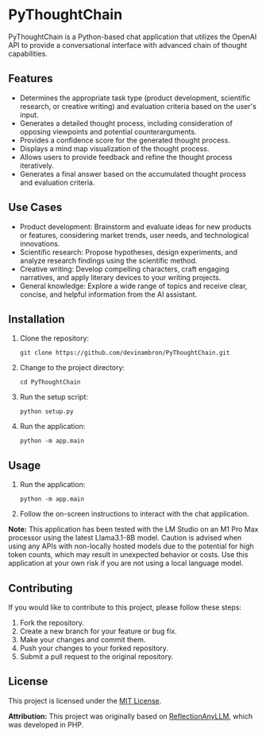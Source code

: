 # PyThoughtChain

PyThoughtChain is a Python-based chat application that utilizes the OpenAI API to provide a conversational interface with advanced chain of thought capabilities.

## Features

- Determines the appropriate task type (product development, scientific research, or creative writing) and evaluation criteria based on the user's input.
- Generates a detailed thought process, including consideration of opposing viewpoints and potential counterarguments.
- Provides a confidence score for the generated thought process.
- Displays a mind map visualization of the thought process.
- Allows users to provide feedback and refine the thought process iteratively.
- Generates a final answer based on the accumulated thought process and evaluation criteria.

## Use Cases

- Product development: Brainstorm and evaluate ideas for new products or features, considering market trends, user needs, and technological innovations.
- Scientific research: Propose hypotheses, design experiments, and analyze research findings using the scientific method.
- Creative writing: Develop compelling characters, craft engaging narratives, and apply literary devices to your writing projects.
- General knowledge: Explore a wide range of topics and receive clear, concise, and helpful information from the AI assistant.

## Installation

1. Clone the repository:
   ```
   git clone https://github.com/devinambron/PyThoughtChain.git
   ```
2. Change to the project directory:
   ```
   cd PyThoughtChain
   ```
3. Run the setup script:
   ```
   python setup.py
   ```
4. Run the application:
   ```
   python -m app.main
   ```

## Usage


1. Run the application:
   ```
   python -m app.main
   ```
2. Follow the on-screen instructions to interact with the chat application.

**Note:** This application has been tested with the LM Studio on an M1 Pro Max processor using the latest Llama3.1-8B model. Caution is advised when using any APIs with non-locally hosted models due to the potential for high token counts, which may result in unexpected behavior or costs. Use this application at your own risk if you are not using a local language model.

## Contributing

If you would like to contribute to this project, please follow these steps:

1. Fork the repository.
2. Create a new branch for your feature or bug fix.
3. Make your changes and commit them.
4. Push your changes to your forked repository.
5. Submit a pull request to the original repository.

## License

This project is licensed under the [MIT License](LICENSE).

**Attribution:** This project was originally based on [ReflectionAnyLLM](https://github.com/antibitcoin/ReflectionAnyLLM), which was developed in PHP.
